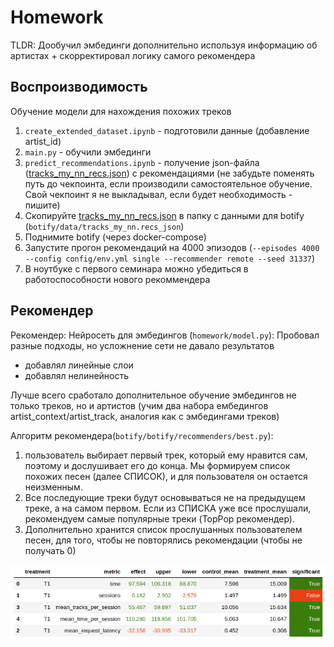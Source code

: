 # Homework
TLDR:
Дообучил эмбединги дополнительно используя информацию об артистах + скорректировал логику самого рекомендера

## Воспроизводимость
Обучение модели для нахождения похожих треков
1. `create_extended_dataset.ipynb` - подготовили данные (добавление artist_id) 
2. `main.py` - обучили эмбединги 
3. `predict_recommendations.ipynb` - получение json-файла ([tracks_my_nn_recs.json](tracks_my_nn_recs.json)) с рекомендациями (не забудьте поменять путь до чекпоинта, если производили самостоятельное обучение. Свой чекпоинт я не выкладывал, если будет необходимость - пишите)
4. Скопируйте [tracks_my_nn_recs.json](tracks_my_nn_recs.json) в папку с данными для botify (`botify/data/tracks_my_nn.recs_json`)
5. Поднимите botify (через docker-compose)
6. Запустите прогон рекомендаций на 4000 эпизодов (`--episodes 4000 --config config/env.yml single --recommender remote --seed 31337`)
7. В ноутбуке с первого семинара можно убедиться в работоспособности нового рекоммендера

## Рекомендер
Рекомендер:
Нейросеть для эмбедингов (`homework/model.py`):
Пробовал разные подходы, но усложнение сети не давало результатов
- добавлял линейные слои
- добавлял нелинейность

Лучше всего сработало дополнительное обучение эмбедингов не только треков, но и артистов
(учим два набора ембедингов artist_context/artist_track, аналогия как с эмбедингами треков)

Алгоритм рекомендера(`botify/botify/recommenders/best.py`):
1. пользователь выбирает первый трек, который ему нравится сам, поэтому и дослушивает его до конца.
Мы формируем список похожих песен (далее СПИСОК), и для пользователя он остается неизменным.
2. Все последующие треки будут основываться не на предыдущем треке, а на самом первом.
Если из СПИСКА уже все прослушали, рекомендуем самые популярные треки (TopPop рекомендер).
3. Дополнительно хранится список прослушанных пользователем песен, для того, чтобы не повторялись рекомендации (чтобы не получать 0)

![report.png](report.png)